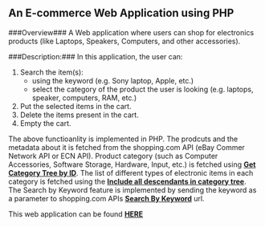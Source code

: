 ## An E-commerce Web Application using PHP

###Overview###
A Web application where users can shop for electronics products (like Laptops, Speakers, Computers, and other accessories). 

###Description:###
In this application, the user can:


1.  Search the item(s):
    * using the keyword (e.g. Sony laptop, Apple, etc.) 
    * select the category of the product the user is looking (e.g. laptops, speaker, computers, RAM, etc.)
2. Put the selected items in the cart.
3. Delete the items present in the cart.
4. Empty the cart.

The above functioanlity is implemented in PHP. The prodcuts and the metadata about it is fetched from the shopping.com API (eBay Commer Network API or ECN API). 
Product category (such as Computer Accessories, Software Storage, Hardware, Input, etc.) is fetched using [**Get Category Tree by ID**](http://developer.ebaycommercenetwork.com/docs/API_Use_Cases#34). The list of different types of electronic items in each category is fetched using the [**Include all descendants in category tree**](http://developer.ebaycommercenetwork.com/docs/API_Use_Cases#35).  
The Search by Keyword feature is implemented by sending the keyword as a parameter to shopping.com APIs [**Search By Keyword**](http://developer.ebaycommercenetwork.com/docs/API_Use_Cases#1) url. 

This web application can be found [**HERE**](http://omega.uta.edu/~sgp5369/buyMe.php)



